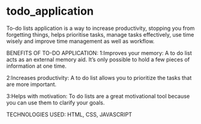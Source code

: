 # todo_application
To-do lists application is a way to increase productivity, stopping you from forgetting things, helps prioritise tasks, manage tasks effectively, use time wisely and improve time management as well as workflow.

BENEFITS OF TO-DO APPLICATION:
1:Improves your memory: A to do list acts as an external memory aid. It’s only possible to hold a few pieces of information at one time.

2:Increases productivity: A to do list allows you to prioritize the tasks that are more important.

3:Helps with motivation: To do lists are a great motivational tool because you can use them to clarify your goals.

TECHNOLOGIES USED:
HTML, CSS, JAVASCRIPT
